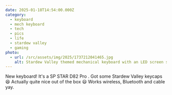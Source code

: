 ```yaml
---
date: 2025-01-18T14:54:00.000Z
category:
  - keyboard
  - mech keyboard
  - tech
  - pics
  - life
  - stardew valley
  - gaming
photo:
  - url: /src/assets/img/2025/1737212041465.jpg
    alt: Stardew Valley themed mechanical keyboard with an LED screen showing the Stardew Valley chicken.
---
```


New keyboard! It's a SP STAR D82 Pro .
Got some Stardew Valley keycaps 😆
Actually quite nice out of the box 😃
Works wireless,  Bluetooth and cable yay. 
